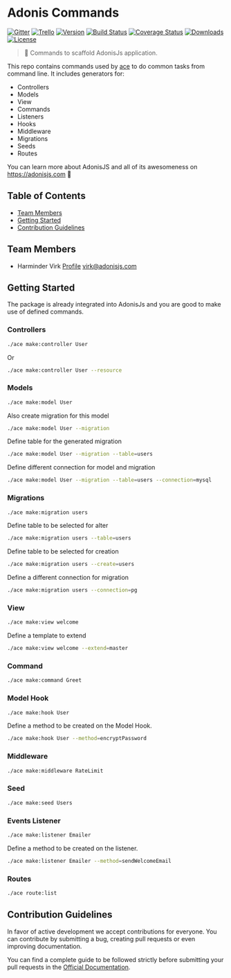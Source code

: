 # Adonis Commands

[![Gitter](https://img.shields.io/badge/+%20GITTER-JOIN%20CHAT%20%E2%86%92-1DCE73.svg?style=flat-square)](https://gitter.im/adonisjs/adonis-framework)
[![Trello](https://img.shields.io/badge/TRELLO-%E2%86%92-89609E.svg?style=flat-square)](https://trello.com/b/yzpqCgdl/adonis-for-humans)
[![Version](https://img.shields.io/npm/v/adonis-commands.svg?style=flat-square)](https://www.npmjs.com/package/adonis-commands)
[![Build Status](https://img.shields.io/travis/adonisjs/adonis-commands/master.svg?style=flat-square)](https://travis-ci.org/adonisjs/adonis-commands)
[![Coverage Status](https://img.shields.io/coveralls/adonisjs/adonis-commands/master.svg?style=flat-square)](https://coveralls.io/github/adonisjs/adonis-commands?branch=master)
[![Downloads](https://img.shields.io/npm/dt/adonis-commands.svg?style=flat-square)](https://www.npmjs.com/package/adonis-commands)
[![License](https://img.shields.io/npm/l/adonis-framework.svg?style=flat-square)](https://opensource.org/licenses/MIT)

> :pray: Commands to scaffold AdonisJs application.

This repo contains commands used by [ace](https://adonisjs.com/docs/4.1/ace) to do common tasks from command line. It includes generators for:

- Controllers
- Models
- View
- Commands
- Listeners
- Hooks
- Middleware
- Migrations
- Seeds
- Routes

You can learn more about AdonisJS and all of its awesomeness on https://adonisjs.com :evergreen_tree:

## Table of Contents

* [Team Members](#team-members)
* [Getting Started](#getting-started)
* [Contribution Guidelines](#contribution-guidelines)

## <a name="team-members"></a>Team Members

* Harminder Virk [Profile](http://github.com/thetutlage) <virk@adonisjs.com>

## <a name="getting-started"></a>Getting Started

The package is already integrated into AdonisJs and you are good to make use of defined commands.

### Controllers

```bash
./ace make:controller User
```

Or

```bash
./ace make:controller User --resource
```

### Models

```bash
./ace make:model User
```

Also create migration for this model

```bash
./ace make:model User --migration
```

Define table for the generated migration

```bash
./ace make:model User --migration --table=users
```

Define different connection for model and migration

```bash
./ace make:model User --migration --table=users --connection=mysql
```

### Migrations

```bash
./ace make:migration users
```

Define table to be selected for alter

```bash
./ace make:migration users --table=users
```

Define table to be selected for creation

```bash
./ace make:migration users --create=users
```

Define a different connection for migration

```bash
./ace make:migration users --connection=pg
```

### View

```bash
./ace make:view welcome
```

Define a template to extend

```bash
./ace make:view welcome --extend=master
```

### Command

```bash
./ace make:command Greet
```

### Model Hook

```bash
./ace make:hook User
```

Define a method to be created on the Model Hook.

```bash
./ace make:hook User --method=encryptPassword
```

### Middleware

```bash
./ace make:middleware RateLimit
```

### Seed

```bash
./ace make:seed Users
```

### Events Listener

```bash
./ace make:listener Emailer
```

Define a method to be created on the listener.

```bash
./ace make:listener Emailer --method=sendWelcomeEmail
```

### Routes

```bash
./ace route:list
```

## <a name="contribution-guidelines"></a>Contribution Guidelines

In favor of active development we accept contributions for everyone. You can contribute by submitting a bug, creating pull requests or even improving documentation.

You can find a complete guide to be followed strictly before submitting your pull requests in the [Official Documentation](http://adonisjs.com/docs/community).
